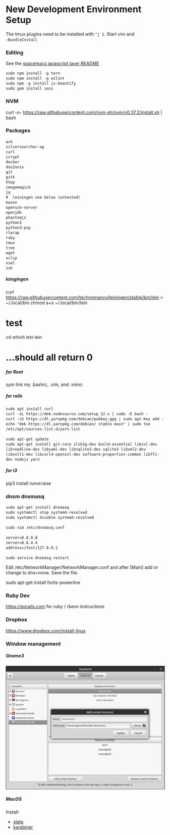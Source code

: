 # New Development Environment Setup

The tmux plugins need to be installed with `^j I`.
Start vim and `:BundleInstall`

### Editing

See the [spacemacs javascript layer README](https://github.com/syl20bnr/spacemacs/tree/master/layers/%2Blang/javascript)

```
sudo npm install -g tern
sudo npm install -g eslint
sudo npm -g install js-beautify
sudo gem install sass
```

### NVM

curl -o- https://raw.githubusercontent.com/nvm-sh/nvm/v0.37.2/install.sh | bash

### Packages

```
ack
silversearcher-ag
curl
ccrypt
docker
dos2unix
git
gitk
htop
imagemagick
jq
#  leiningen see below (untested)
maven
openssh-server
openjdk
phantomjs
python3
python3-pip
rlwrap
ruby
tmux
tree
wget
xclip
xsel
zsh
```

##### leingingen

curl https://raw.githubusercontent.com/technomancy/leiningen/stable/bin/lein > ~/.local/bin
chmod a+x ~/.local/bin/lein
# test
cd
which lein
lein
# ...should all return 0

##### for Root

sym link my .bashrc, .vim, and .vimrc

##### for rails

```
sudo apt install curl
curl -sL https://deb.nodesource.com/setup_12.x | sudo -E bash -
curl -sS https://dl.yarnpkg.com/debian/pubkey.gpg | sudo apt-key add -
echo "deb https://dl.yarnpkg.com/debian/ stable main" | sudo tee /etc/apt/sources.list.d/yarn.list

sudo apt-get update
sudo apt-get install git-core zlib1g-dev build-essential libssl-dev libreadline-dev libyaml-dev libsqlite3-dev sqlite3 libxml2-dev libxslt1-dev libcurl4-openssl-dev software-properties-common libffi-dev nodejs yarn
```

##### for i3

pip3 install runorraise

### dnsm dnsmasq

```
sudo apt-get install dnsmasq
sudo systemctl stop systemd-resolved
sudo systemctl disable systemd-resolved

sudo vim /etc/dnsmasq.conf

server=8.8.8.8
server=8.8.4.4
address=/test/127.0.0.1

sudo service dnsmasq restart
```

Edit /etc/NetworkManager/NetworkManager.conf and after [Main] add or change to dns=none. Save the file.

sudo apt-get install fonts-powerline

### Ruby Dev

https://gorails.com for ruby / rbevn instructions

### Dropbox

https://www.dropbox.com/install-linux

### Window management

##### Gnome3

![Gnome 3 settings](./gnome3.png)

##### MacOS

Install:

* [slate](https://github.com/jigish/slate#direct-download).
* [karabiner](https://pqrs.org/osx/karabiner/)
